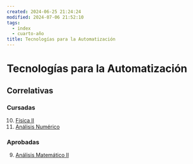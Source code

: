 ```yaml
---
created: 2024-06-25 21:24:24
modified: 2024-07-06 21:52:10
tags:
  - index
  - cuarto-año
title: Tecnologías para la Automatización
---
```


# Tecnologías para la Automatización

## Correlativas

### Cursadas

10. [Física II](Física%20II.md)
22. [Análisis Numérico](Análisis%20numérico.md)

### Aprobadas

9. [Análisis Matemático II](Análisis%20Matemático%20II.md)
